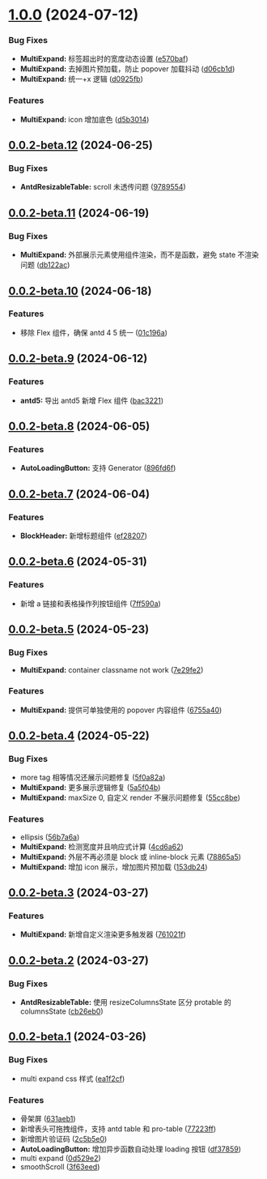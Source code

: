 # [1.0.0](https://github.com/wont-org/biz-ui/compare/v0.0.2-beta.12...v1.0.0) (2024-07-12)

### Bug Fixes

- **MultiExpand:** 标签超出时的宽度动态设置 ([e570baf](https://github.com/wont-org/biz-ui/commit/e570bafa082bd974860c2f0395f2b55ffd71b798))
- **MultiExpand:** 去掉图片预加载，防止 popover 加载抖动 ([d06cb1d](https://github.com/wont-org/biz-ui/commit/d06cb1ddd9fd766b06fab18cd8c8ee518df7795a))
- **MultiExpand:** 统一+x 逻辑 ([d0925fb](https://github.com/wont-org/biz-ui/commit/d0925fb8d76b46af98fa030c82b51f9b3e3f9de7))

### Features

- **MultiExpand:** icon 增加底色 ([d5b3014](https://github.com/wont-org/biz-ui/commit/d5b3014660f61f43070fb1c3bc50a7bf4f0dca8e))

## [0.0.2-beta.12](https://github.com/wont-org/biz-ui/compare/v0.0.2-beta.11...v0.0.2-beta.12) (2024-06-25)

### Bug Fixes

- **AntdResizableTable:** scroll 未透传问题 ([9789554](https://github.com/wont-org/biz-ui/commit/97895541ab86e7247866d03827f1c74555f0cde5))

## [0.0.2-beta.11](https://github.com/wont-org/biz-ui/compare/v0.0.2-beta.10...v0.0.2-beta.11) (2024-06-19)

### Bug Fixes

- **MultiExpand:** 外部展示元素使用组件渲染，而不是函数，避免 state 不渲染问题 ([db122ac](https://github.com/wont-org/biz-ui/commit/db122ac84768e1508bb611280fd745b84d4952ed))

## [0.0.2-beta.10](https://github.com/wont-org/biz-ui/compare/v0.0.2-beta.9...v0.0.2-beta.10) (2024-06-18)

### Features

- 移除 Flex 组件，确保 antd 4 5 统一 ([01c196a](https://github.com/wont-org/biz-ui/commit/01c196a1a5375d69026ab4dbc17d6cb83a113455))

## [0.0.2-beta.9](https://github.com/wont-org/biz-ui/compare/v0.0.2-beta.8...v0.0.2-beta.9) (2024-06-12)

### Features

- **antd5:** 导出 antd5 新增 Flex 组件 ([bac3221](https://github.com/wont-org/biz-ui/commit/bac322118b72f8435fc6076a782fdb7e5350ce83))

## [0.0.2-beta.8](https://github.com/wont-org/biz-ui/compare/v0.0.2-beta.7...v0.0.2-beta.8) (2024-06-05)

### Features

- **AutoLoadingButton:** 支持 Generator ([896fd6f](https://github.com/wont-org/biz-ui/commit/896fd6fa5f8b7a8730f41ab3cae9a483215981c0))

## [0.0.2-beta.7](https://github.com/wont-org/biz-ui/compare/v0.0.2-beta.6...v0.0.2-beta.7) (2024-06-04)

### Features

- **BlockHeader:** 新增标题组件 ([ef28207](https://github.com/wont-org/biz-ui/commit/ef2820750b25fb55bfb51b4ea501173ff6116d4d))

## [0.0.2-beta.6](https://github.com/wont-org/biz-ui/compare/v0.0.2-beta.5...v0.0.2-beta.6) (2024-05-31)

### Features

- 新增 a 链接和表格操作列按钮组件 ([7ff590a](https://github.com/wont-org/biz-ui/commit/7ff590a1328c4e39f9b49858486b10fb25cee8ad))

## [0.0.2-beta.5](https://github.com/wont-org/biz-ui/compare/v0.0.2-beta.4...v0.0.2-beta.5) (2024-05-23)

### Bug Fixes

- **MultiExpand:** container classname not work ([7e29fe2](https://github.com/wont-org/biz-ui/commit/7e29fe28869accdb58cf51ef0074ff805fee1fc5))

### Features

- **MultiExpand:** 提供可单独使用的 popover 内容组件 ([6755a40](https://github.com/wont-org/biz-ui/commit/6755a4036b5c674e9ca7f3dc83bf6845d010275e))

## [0.0.2-beta.4](https://github.com/wont-org/biz-ui/compare/v0.0.2-beta.3...v0.0.2-beta.4) (2024-05-22)

### Bug Fixes

- more tag 相等情况还展示问题修复 ([5f0a82a](https://github.com/wont-org/biz-ui/commit/5f0a82a8b8a5d89beb8945d17d93ac65ef45c217))
- **MultiExpand:** 更多展示逻辑修复 ([5a5f04b](https://github.com/wont-org/biz-ui/commit/5a5f04b367e63705bab2e6af1a597150b82fbbea))
- **MultiExpand:** maxSize 0, 自定义 render 不展示问题修复 ([55cc8be](https://github.com/wont-org/biz-ui/commit/55cc8be2efbf4215e3f3ebef84972bcf48634e4e))

### Features

- ellipsis ([56b7a6a](https://github.com/wont-org/biz-ui/commit/56b7a6a171afa45370766050670edc84088df674))
- **MultiExpand:** 检测宽度并且响应式计算 ([4cd6a62](https://github.com/wont-org/biz-ui/commit/4cd6a62c3a50ed70d2660d33d319952f55ba97c5))
- **MultiExpand:** 外层不再必须是 block 或 inline-block 元素 ([78865a5](https://github.com/wont-org/biz-ui/commit/78865a51a04bdeef23b6065e2968ea3b09ffe72c))
- **MultiExpand:** 增加 icon 展示，增加图片预加载 ([153db24](https://github.com/wont-org/biz-ui/commit/153db246cc9612a65ea2e6a752d639aad34ac092))

## [0.0.2-beta.3](https://github.com/wont-org/biz-ui/compare/v0.0.2-beta.2...v0.0.2-beta.3) (2024-03-27)

### Features

- **MultiExpand:** 新增自定义渲染更多触发器 ([761021f](https://github.com/wont-org/biz-ui/commit/761021f8236e050d4d372756679fca31859b0d4d))

## [0.0.2-beta.2](https://github.com/wont-org/biz-ui/compare/v0.0.2-beta.1...v0.0.2-beta.2) (2024-03-27)

### Bug Fixes

- **AntdResizableTable:** 使用 resizeColumnsState 区分 protable 的 columnsState ([cb26eb0](https://github.com/wont-org/biz-ui/commit/cb26eb0fcdc762f4f3365b0c6ebfc52052032dad))

## [0.0.2-beta.1](https://github.com/wont-org/biz-ui/compare/df378597de6ae0e6185b1c6759c41a7489df21d0...v0.0.2-beta.1) (2024-03-26)

### Bug Fixes

- multi expand css 样式 ([ea1f2cf](https://github.com/wont-org/biz-ui/commit/ea1f2cf53479a45e236414aafe28a84caea91256))

### Features

- 骨架屏 ([631aeb1](https://github.com/wont-org/biz-ui/commit/631aeb164392391b97488d06a2bda6c6b6c26f05))
- 新增表头可拖拽组件，支持 antd table 和 pro-table ([77223ff](https://github.com/wont-org/biz-ui/commit/77223ffa32eca223e2aa528577c05f7aa91988c5))
- 新增图片验证码 ([2c5b5e0](https://github.com/wont-org/biz-ui/commit/2c5b5e0cbc85feb8eb7477624af879c994283c2b))
- **AutoLoadingButton:** 增加异步函数自动处理 loading 按钮 ([df37859](https://github.com/wont-org/biz-ui/commit/df378597de6ae0e6185b1c6759c41a7489df21d0))
- multi expand ([0d529e2](https://github.com/wont-org/biz-ui/commit/0d529e2d58c4be0e066a0ca42eb3108f2dc128d1))
- smoothScroll ([3f63eed](https://github.com/wont-org/biz-ui/commit/3f63eedc0a1ce7a8f18e0e26f7008a26c1f01c2b))
